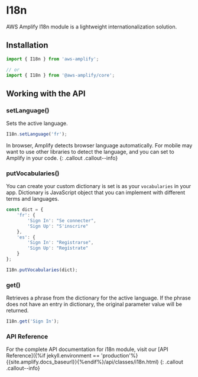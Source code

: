 --- 
---
# I18n

AWS Amplify I18n module is a lightweight internationalization solution.

## Installation

```javascript
import { I18n } from 'aws-amplify';

// or 
import { I18n } from '@aws-amplify/core';
```

## Working with the API

### setLanguage()

Sets the active language.

```javascript
I18n.setLanguage('fr');
```

In browser, Amplify detects browser language automatically. For mobile may want to use other libraries to detect the language, and you can set to Amplify in your code.
{: .callout .callout--info}

### putVocabularies()

You can create your custom dictionary is set is as your `vocabularies` in your app. Dictionary is JavaScript object that you can implement with different terms and languages.

```javascript
const dict = {
    'fr': {
        'Sign In': "Se connecter",
        'Sign Up': "S'inscrire"
    },
    'es': {
        'Sign In': "Registrarse",
        'Sign Up': "Regístrate"
    }
};

I18n.putVocabularies(dict);
```

### get()

Retrieves a phrase from the dictionary for the active language. If the phrase does not have an entry in dictionary, the original parameter value will be returned.

```javascript
I18n.get('Sign In');
```

### API Reference

For the complete API documentation for i18n module, visit our [API Reference]({%if jekyll.environment == 'production'%}{{site.amplify.docs_baseurl}}{%endif%}/api/classes/i18n.html)
{: .callout .callout--info}
